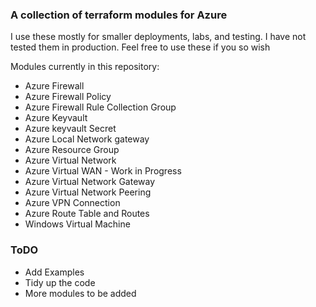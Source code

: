 ###  A collection of terraform modules for Azure

I use these mostly for smaller deployments, labs,  and testing.  I have not tested them in production.
Feel free to use these if you so wish

Modules currently in this repository:
- Azure Firewall
- Azure Firewall Policy
- Azure Firewall Rule Collection Group
- Azure Keyvault
- Azure keyvault Secret
- Azure Local Network gateway
- Azure Resource Group
- Azure Virtual Network
- Azure Virtual WAN - Work in Progress
- Azure Virtual Network Gateway
- Azure Virtual Network Peering
- Azure VPN Connection
- Azure Route Table and Routes
- Windows Virtual Machine

### ToDO

- Add Examples
- Tidy up the code
- More modules to be added